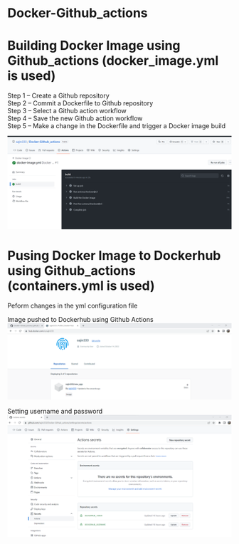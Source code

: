 # Docker-Github_actions
# Building Docker Image using Github_actions (docker_image.yml is used)


Step 1 – Create a Github repository<br>
Step 2 – Commit a Dockerfile to Github repository<br>
Step 3 – Select a Github action workflow<br>
Step 4 – Save the new Github action workflow<br>
Step 5 – Make a change in the Dockerfile and trigger a Docker image build<br>


![](Images/building_dockerimage_using_github_actions.png)

# Pusing Docker Image to Dockerhub using Github_actions (containers.yml is used)
Peform changes in the yml configuration file<br>


Image pushed to Dockerhub using Github Actions
![](Images/docker_image_pushed_github_actions.png)

Setting username and password
![](Images/Dockerhub_username_password.png)
